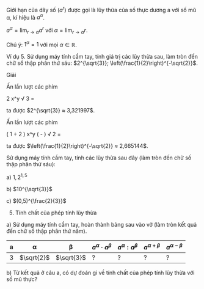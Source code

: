 Giới hạn của dãy số $(a^r)$ được gọi là lũy thừa của số thực dương a với số mũ α, kí hiệu là $a^α$.

$a^α = \lim_{r→α} a^r$ với $α = \lim_{r→α} r$.

Chú ý: $1^α = 1$ với mọi $α ∈ ℝ$.

Ví dụ 5. Sử dụng máy tính cầm tay, tính giá trị các lũy thừa sau, làm tròn đến chữ số thập phân thứ sáu: $2^{\sqrt{3}}; \left(\frac{1}{2}\right)^{-\sqrt{2}}$.

Giải

Ấn lần lượt các phím

2 x^y √ 3 =

ta được $2^{\sqrt{3}} ≈ 3,321997$.

Ấn lần lượt các phím

( 1 ÷ 2 ) x^y ( - ) √ 2 =

ta được $\left(\frac{1}{2}\right)^{-\sqrt{2}} ≈ 2,665144$.

Sử dụng máy tính cầm tay, tính các lũy thừa sau đây (làm tròn đến chữ số thập phân thứ sáu):

a) $1,2^{1,5}$

b) $10^{\sqrt{3}}$

c) $(0,5)^{\frac{2}{3}}$

5. Tính chất của phép tính lũy thừa

a) Sử dụng máy tính cầm tay, hoàn thành bảng sau vào vở (làm tròn kết quả đến chữ số thập phân thứ năm).

| a | α | β | $a^α · a^β$ | $a^α : a^β$ | $a^{α+β}$ | $a^{α-β}$ |
|---|---|---|------------|-------------|------------|------------|
| 3 | $\sqrt{2}$ | $\sqrt{3}$ | ? | ? | ? | ? |

b) Từ kết quả ở câu a, có dự đoán gì về tính chất của phép tính lũy thừa với số mũ thực?